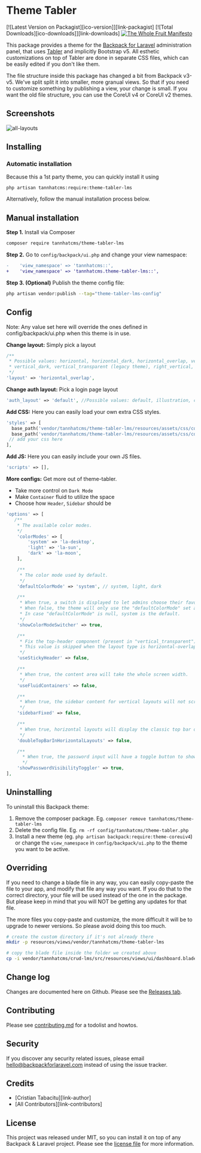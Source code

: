 # Theme Tabler

[![Latest Version on Packagist][ico-version]][link-packagist]
[![Total Downloads][ico-downloads]][link-downloads]
[![The Whole Fruit Manifesto](https://img.shields.io/badge/writing%20standard-the%20whole%20fruit-brightgreen)](https://github.com/the-whole-fruit/manifesto)

This package provides a theme for the [Backpack for Laravel](https://backpackforlaravel.com/) administration panel, that uses [Tabler](https://tabler.io/) and implicitly Bootstrap v5. All esthetic customizations on top of Tabler are done in separate CSS files, which can be easily edited if you don't like them.

The file structure inside this package has changed a bit from Backpack v3-v5. We've split split it into smaller, more granual views. So that if you need to customize something by publishing a view, your change is small. If you want the old file structure, you can use the CoreUI v4 or CoreUI v2 themes.

## Screenshots

![all-layouts](https://user-images.githubusercontent.com/33960976/230347568-36f1a08e-6ee5-4534-ace3-9c4b259ca754.gif)


## Installing

### Automatic installation

Because this a 1st party theme, you can quickly install it using

```
php artisan tannhatcms:require:theme-tabler-lms
```

Alternatively, follow the manual installation process below.

## Manual installation

**Step 1.** Install via Composer

``` bash
composer require tannhatcms/theme-tabler-lms
```

**Step 2.** Go to `config/backpack/ui.php` and change your view namespace:

```diff
-    'view_namespace' => 'tannhatcms::',
+    'view_namespace' => 'tannhatcms.theme-tabler-lms::',
```

**Step 3. (Optional)** Publish the theme config file:

```bash
php artisan vendor:publish --tag="theme-tabler-lms-config"
```

## Config
Note: Any value set here will override the ones defined in config/backpack/ui.php when this theme is in use.

**Change layout:** Simply pick a layout
```php
/**
 * Possible values: horizontal, horizontal_dark, horizontal_overlap, vertical,
 * vertical_dark, vertical_transparent (legacy theme), right_vertical, right_vertical_dark, right_vertical_transparent
 */
'layout' => 'horizontal_overlap',
```

**Change auth layout:** Pick a login page layout
```php
'auth_layout' => 'default', //Possible values: default, illustration, cover
```

**Add CSS:** Here you can easily load your own extra CSS styles.

```php
'styles' => [
  base_path('vendor/tannhatcms/theme-tabler-lms/resources/assets/css/color-adjustments.css'),
  base_path('vendor/tannhatcms/theme-tabler-lms/resources/assets/css/colors.css'),
 // add your css here
],
```

**Add JS:** Here you can easily include your own JS files.

```php
'scripts' => [],
```

**More configs:** Get more out of theme-tabler.
- Take more control on `Dark Mode`
- Make `Container` fluid to utilize the space
- Choose how `Header`, `Sidebar` should be

```php
'options' => [
   /**
    * The available color modes.
    */
    'colorModes' => [
        'system' => 'la-desktop',
        'light' => 'la-sun',
        'dark' => 'la-moon',
    ],

    /**
     * The color mode used by default.
     */
    'defaultColorMode' => 'system', // system, light, dark

    /**
     * When true, a switch is displayed to let admins choose their favorite theme mode.
     * When false, the theme will only use the "defaultColorMode" set above.
     * In case "defaultColorMode" is null, system is the default.
     */
    'showColorModeSwitcher' => true,

    /**
     * Fix the top-header component (present in "vertical_transparent") and the menu when the layout type is set as "horizontal".
     * This value is skipped when the layout type is horizontal-overlap, using false as default.
     */
    'useStickyHeader' => false,

    /**
     * When true, the content area will take the whole screen width.
     */
    'useFluidContainers' => false,

    /**
     * When true, the sidebar content for vertical layouts will not scroll with the rest of the content.
     */
    'sidebarFixed' => false,

    /**
     * When true, horizontal layouts will display the classic top bar on top to free some space when multiple nav items are used.
     */
    'doubleTopBarInHorizontalLayouts' => false,

    /**
      * When true, the password input will have a toggle button to show/hide the password.
      */
    'showPasswordVisibilityToggler' => true,
],
```
## Uninstalling

To uninstall this Backpack theme:

1. Remove the composer package. Eg. `composer remove tannhatcms/theme-tabler-lms`
2. Delete the config file. Eg. `rm -rf config/tannhatcms/theme-tabler.php`
3. Install a new theme (eg. `php artisan backpack:require:theme-coreuiv4`) or change the `view_namespace` in `config/backpack/ui.php` to the theme you want to be active.

## Overriding

If you need to change a blade file in any way, you can easily copy-paste the file to your app, and modify that file any way you want. If you do that to the correct directory, your file will be used instead of the one in the package. But please keep in mind that you will NOT be getting any updates for that file.

The more files you copy-paste and customize, the more difficult it will be to upgrade to newer versions. So please avoid doing this too much.

```bash
# create the custom directory if it's not already there
mkdir -p resources/views/vendor/tannhatcms/theme-tabler-lms

# copy the blade file inside the folder we created above
cp -i vendor/tannhatcms/crud-lms/src/resources/views/ui/dashboard.blade.php resources/views/vendor/tannhatcms/theme-tabler-lms/dashboard.blade.php
```

## Change log

Changes are documented here on Github. Please see the [Releases tab](https://github.com/tannhatcms/theme-tabler-lms/releases).

## Contributing

Please see [contributing.md](contributing.md) for a todolist and howtos.

## Security

If you discover any security related issues, please email hello@backpackforlaravel.com instead of using the issue tracker.

## Credits

- [Cristian Tabacitu][link-author]
- [All Contributors][link-contributors]

## License

This project was released under MIT, so you can install it on top of any Backpack & Laravel project. Please see the [license file](license.md) for more information.

